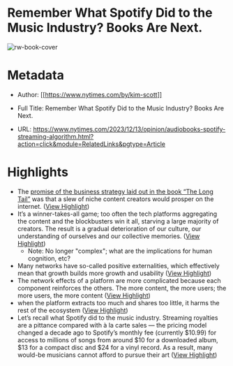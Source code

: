 # Remember What Spotify Did to the Music Industry? Books Are Next.

![rw-book-cover](https://static01.nyt.com/images/2023/12/14/opinion/12scott/12scott-facebookJumbo.jpg)

# Metadata
- Author: [[https://www.nytimes.com/by/kim-scott]]
- Full Title: Remember What Spotify Did to the Music Industry? Books Are Next.

- URL: https://www.nytimes.com/2023/12/13/opinion/audiobooks-spotify-streaming-algorithm.html?action=click&module=RelatedLinks&pgtype=Article

# Highlights
- The [promise of the business strategy laid out in the book “The Long Tail”](https://marker.medium.com/the-failed-promise-of-the-long-tail-6ba8a3afb9b1) was that a slew of niche content creators would prosper on the internet. ([View Highlight](https://read.readwise.io/read/01hjn1g0k62by27kv4hkx9cmm8))
- It’s a winner-takes-all game; too often the tech platforms aggregating the content and the blockbusters win it all, starving a large majority of creators. The result is a gradual deterioration of our culture, our understanding of ourselves and our collective memories. ([View Highlight](https://read.readwise.io/read/01hjn1g97f3ax24h8r1rw4k1ej))
    - Note: No longer "complex"; what are the implications for human cognition, etc?
- Many networks have so-called positive externalities, which effectively mean that growth builds more growth and usability ([View Highlight](https://read.readwise.io/read/01hjn1j0yfqs7216k2smv4n082))
- The network effects of a platform are more complicated because each component reinforces the others. The more content, the more users; the more users, the more content ([View Highlight](https://read.readwise.io/read/01hjn1j7tev01ptfmbqjsy39xd))
- when the platform extracts too much and shares too little, it harms the rest of the ecosystem ([View Highlight](https://read.readwise.io/read/01hjn1jk4qr9vby1z3f5v4sz3c))
- Let’s recall what Spotify did to the music industry. Streaming royalties are a pittance compared with à la carte sales — the pricing model changed a decade ago to Spotify’s monthly fee (currently $10.99) for access to millions of songs from around $10 for a downloaded album, $13 for a compact disc and $24 for a vinyl record. As a result, many would-be musicians cannot afford to pursue their art ([View Highlight](https://read.readwise.io/read/01hjn1sbc22n6qdjsw52ken0a4))
